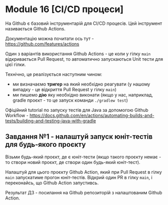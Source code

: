 # Module 16 [CI/CD процеси]

На Github є базовий інструментарій для CI/CD процесів. Цей інструмент називається Github Actions.

Документацію можна почитати ось тут - https://github.com/features/actions

Один з варіантів використання Github Actions - це коли у гілку `main` відкривається Pull Request, то автоматично запускаються Unit тести для цієї гілки.

Технічно, це реалізується наступним чином:

- ми визначаємо __тригер__ на який необхідно реагувати (у нашому випадку - це відкриття Pull Request у гілку `main`)
- ми пишемо __дію__ яку необхідно виконати (якщо у нас, наприклад, gradle проєкт - то це запуск команди `./gradlew test`)

Офіційний tutorial по запуску тестів для Java за допомогою Github Workflow - https://docs.github.com/en/actions/automating-builds-and-tests/building-and-testing-java-with-gradle

## Завдання №1 - налаштуй запуск юніт-тестів для будь-якого проєкту
Візьми будь-який проєкт, де є юніт-тести (якщо такого проєкту немає - то створи новий проєкт, де створи один будь-який юніт-тест).

Налаштуй для цього проєкту Github Action, який при Pull Request в гілку `main` запускатиме прогон юніт-тестів. Відкрий один PR в гілку `main`, і переконайсь, що Github Action запустивсь.

Результат ДЗ - посилання на Github репозиторій з налаштованим Github Action.
